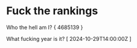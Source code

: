 # Fuck the rankings

Who the hell am I?
{ 4685139 }

What fucking year is it?
[ 2024-10-29T14:00:00Z ]
